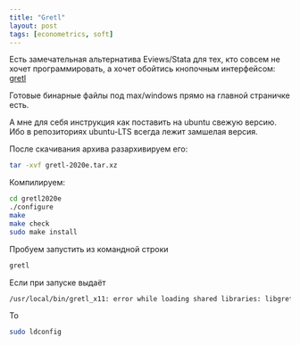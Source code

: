 ```yaml
---
title: "Gretl"
layout: post
tags: [econometrics, soft]
---
```


Есть замечательная альтернатива Eviews/Stata для тех, кто совсем не хочет программировать, 
а хочет обойтись кнопочным интерфейсом: [gretl](http://gretl.sourceforge.net/)

Готовые бинарные файлы под max/windows прямо на главной страничке есть. 

А мне для себя инструкция как поставить на ubuntu свежую версию. Ибо в репозиториях ubuntu-LTS всегда лежит замшелая версия.

После скачивания архива разархивируем его:
````bash
tar -xvf gretl-2020e.tar.xz
````

Компилируем:
````bash
cd gretl2020e
./configure
make
make check
sudo make install
````

Пробуем запустить из командной строки
````bash
gretl
````

Если при запуске выдаёт
````bash
/usr/local/bin/gretl_x11: error while loading shared libraries: libgretl-1.0.so.36: cannot open shared object file: No such file or directory
````

То 
````bash
sudo ldconfig
````